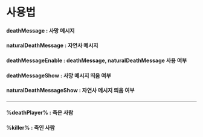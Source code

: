 # 사용법

#### deathMessage : 사망 메시지
#### naturalDeathMessage : 자연사 메시지
#### deathMessageEnable : deathMessage, naturalDeathMessage 사용 여부
#### deathMessageShow : 사망 메시지 띄움 여부
#### naturalDeathMessageShow : 자연사 메시지 띄움 여부

---
#### %deathPlayer% : 죽은 사람
#### %killer% : 죽인 사람
